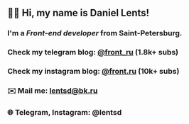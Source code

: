 ## 👋🏻 Hi, my name is **Daniel Lents**!
### I'm a *Front-end developer* from Saint-Petersburg.
### Check my telegram blog: [@front_ru](https://t.me/front_ru) (1.8k+ subs)
### Check my instagram blog: [@front.ru](https://www.instagram.com/front.ru/) (10k+ subs) 
### ✉️ Mail me: lentsd@bk.ru
### 🌐 Telegram, Instagram: @lentsd
